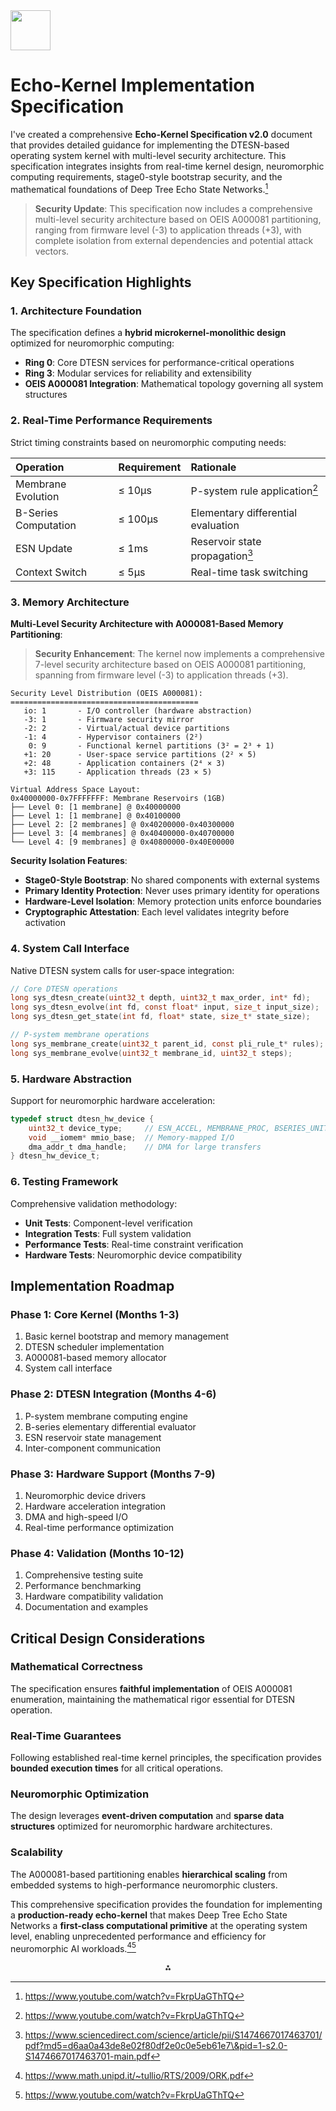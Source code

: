 <img src="https://r2cdn.perplexity.ai/pplx-full-logo-primary-dark%402x.png" style="height:64px;margin-right:32px"/>

# Echo-Kernel Implementation Specification

I've created a comprehensive **Echo-Kernel Specification v2.0** document that provides detailed guidance for implementing the DTESN-based operating system kernel with multi-level security architecture. This specification integrates insights from real-time kernel design, neuromorphic computing requirements, stage0-style bootstrap security, and the mathematical foundations of Deep Tree Echo State Networks.[^1]

> **Security Update**: This specification now includes a comprehensive multi-level security architecture based on OEIS A000081 partitioning, ranging from firmware level (-3) to application threads (+3), with complete isolation from external dependencies and potential attack vectors.

## **Key Specification Highlights**

### **1. Architecture Foundation**

The specification defines a **hybrid microkernel-monolithic design** optimized for neuromorphic computing:

- **Ring 0**: Core DTESN services for performance-critical operations
- **Ring 3**: Modular services for reliability and extensibility
- **OEIS A000081 Integration**: Mathematical topology governing all system structures


### **2. Real-Time Performance Requirements**

Strict timing constraints based on neuromorphic computing needs:


| **Operation** | **Requirement** | **Rationale** |
| :-- | :-- | :-- |
| Membrane Evolution | ≤ 10μs | P-system rule application[^1] |
| B-Series Computation | ≤ 100μs | Elementary differential evaluation |
| ESN Update | ≤ 1ms | Reservoir state propagation[^2] |
| Context Switch | ≤ 5μs | Real-time task switching |

### **3. Memory Architecture**

**Multi-Level Security Architecture with A000081-Based Memory Partitioning**:

> **Security Enhancement**: The kernel now implements a comprehensive 7-level security architecture based on OEIS A000081 partitioning, spanning from firmware level (-3) to application threads (+3).

```
Security Level Distribution (OEIS A000081):
==========================================
   io: 1       - I/O controller (hardware abstraction)
   -3: 1       - Firmware security mirror  
   -2: 2       - Virtual/actual device partitions
   -1: 4       - Hypervisor containers (2²)
    0: 9       - Functional kernel partitions (3² = 2³ + 1)
   +1: 20      - User-space service partitions (2² × 5)
   +2: 48      - Application containers (2⁴ × 3)  
   +3: 115     - Application threads (23 × 5)

Virtual Address Space Layout:
0x40000000-0x7FFFFFFF: Membrane Reservoirs (1GB)
├── Level 0: [1 membrane] @ 0x40000000
├── Level 1: [1 membrane] @ 0x40100000  
├── Level 2: [2 membranes] @ 0x40200000-0x40300000
├── Level 3: [4 membranes] @ 0x40400000-0x40700000
└── Level 4: [9 membranes] @ 0x40800000-0x40E00000
```

**Security Isolation Features**:
- **Stage0-Style Bootstrap**: No shared components with external systems
- **Primary Identity Protection**: Never uses primary identity for operations 
- **Hardware-Level Isolation**: Memory protection units enforce boundaries
- **Cryptographic Attestation**: Each level validates integrity before activation


### **4. System Call Interface**

Native DTESN system calls for user-space integration:

```c
// Core DTESN operations
long sys_dtesn_create(uint32_t depth, uint32_t max_order, int* fd);
long sys_dtesn_evolve(int fd, const float* input, size_t input_size);
long sys_dtesn_get_state(int fd, float* state, size_t* state_size);

// P-system membrane operations  
long sys_membrane_create(uint32_t parent_id, const pli_rule_t* rules);
long sys_membrane_evolve(uint32_t membrane_id, uint32_t steps);
```


### **5. Hardware Abstraction**

Support for neuromorphic hardware acceleration:

```c
typedef struct dtesn_hw_device {
    uint32_t device_type;     // ESN_ACCEL, MEMBRANE_PROC, BSERIES_UNIT
    void __iomem* mmio_base;  // Memory-mapped I/O
    dma_addr_t dma_handle;    // DMA for large transfers
} dtesn_hw_device_t;
```


### **6. Testing Framework**

Comprehensive validation methodology:

- **Unit Tests**: Component-level verification
- **Integration Tests**: Full system validation
- **Performance Tests**: Real-time constraint verification
- **Hardware Tests**: Neuromorphic device compatibility


## **Implementation Roadmap**

### **Phase 1: Core Kernel (Months 1-3)**

1. Basic kernel bootstrap and memory management
2. DTESN scheduler implementation
3. A000081-based memory allocator
4. System call interface

### **Phase 2: DTESN Integration (Months 4-6)**

1. P-system membrane computing engine
2. B-series elementary differential evaluator
3. ESN reservoir state management
4. Inter-component communication

### **Phase 3: Hardware Support (Months 7-9)**

1. Neuromorphic device drivers
2. Hardware acceleration integration
3. DMA and high-speed I/O
4. Real-time performance optimization

### **Phase 4: Validation (Months 10-12)**

1. Comprehensive testing suite
2. Performance benchmarking
3. Hardware compatibility validation
4. Documentation and examples

## **Critical Design Considerations**

### **Mathematical Correctness**

The specification ensures **faithful implementation** of OEIS A000081 enumeration, maintaining the mathematical rigor essential for DTESN operation.

### **Real-Time Guarantees**

Following established real-time kernel principles, the specification provides **bounded execution times** for all critical operations.

### **Neuromorphic Optimization**

The design leverages **event-driven computation** and **sparse data structures** optimized for neuromorphic hardware architectures.

### **Scalability**

The A000081-based partitioning enables **hierarchical scaling** from embedded systems to high-performance neuromorphic clusters.

This comprehensive specification provides the foundation for implementing a **production-ready echo-kernel** that makes Deep Tree Echo State Networks a **first-class computational primitive** at the operating system level, enabling unprecedented performance and efficiency for neuromorphic AI workloads.[^3][^1]

<div style="text-align: center">⁂</div>

[^1]: https://www.youtube.com/watch?v=FkrpUaGThTQ

[^2]: https://www.sciencedirect.com/science/article/pii/S1474667017463701/pdf?md5=d6aa0a43de8e02f80df2e0c0e5eb61e7\&pid=1-s2.0-S1474667017463701-main.pdf

[^3]: https://www.math.unipd.it/~tullio/RTS/2009/ORK.pdf

[^4]: https://www.scribd.com/presentation/657422247/REAL-TIME-KERNELL-Introduction-Principles-and-Design-Issues

[^5]: https://engineering.purdue.edu/NanoX/assets/pdf/2019_JPhysD_review_neuromorphic.pdf

[^6]: https://csrc.nist.gov/files/pubs/conference/1998/10/08/proceedings-of-the-21st-nissc-1998/final/docs/early-cs-papers/schi75.pdf

[^7]: https://spj.science.org/doi/10.34133/adi.0044

[^8]: https://en.wikipedia.org/wiki/Kernel_(operating_system)

[^9]: https://people.csail.mit.edu/dnj/teaching/6898/papers/spivey-kernel.pdf

[^10]: https://onlinelibrary.wiley.com/doi/10.1002/aisy.202000137

[^11]: http://www.cs.cmu.edu/~410-f16/p2/kspec.pdf

[^12]: https://pubs.aip.org/aip/apm/article/12/10/109201/3317314/Roadmap-to-neuromorphic-computing-with-emerging

[^13]: https://apps.dtic.mil/sti/tr/pdf/ADA072552.pdf

[^14]: https://ieeexplore.ieee.org/document/57889/

[^15]: https://www.nature.com/articles/s41467-025-59815-x

[^16]: https://www.sciencedirect.com/topics/computer-science/kernel-specification

[^17]: https://link.springer.com/chapter/10.1007/3-540-61648-9_55

[^18]: https://www.nature.com/articles/s41467-025-56739-4

[^19]: https://www.scribd.com/document/719260109/MATERIAL-1-OS-AND-KERNEL

[^20]: https://www.sciencedirect.com/science/article/pii/S1474667017463701

[^21]: https://ppl-ai-code-interpreter-files.s3.amazonaws.com/web/direct-files/ec1d731f22c62d896cee352290e28086/03357cc1-b78a-4b0a-a39c-62d2c17ab95c/307e9ac6.md

